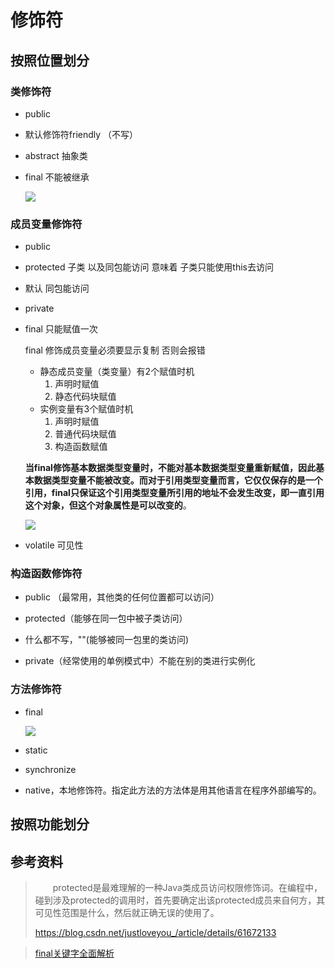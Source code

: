 # 修饰符

## 按照位置划分

### 类修饰符

* public

* 默认修饰符friendly  （不写）

* abstract 抽象类

* final 不能被继承

  ![](https://tva1.sinaimg.cn/large/007S8ZIlly1gfm7ng6i5bj312s0jqaga.jpg)

### 成员变量修饰符

* public 

* protected  子类 以及同包能访问    意味着 子类只能使用this去访问

* 默认    同包能访问

* private

* final  只能赋值一次

  final 修饰成员变量必须要显示复制 否则会报错

  * 静态成员变量（类变量）有2个赋值时机
    1. 声明时赋值
    2. 静态代码块赋值
  * 实例变量有3个赋值时机
    1. 声明时赋值
    2. 普通代码块赋值
    3. 构造函数赋值

  **当final修饰基本数据类型变量时，不能对基本数据类型变量重新赋值，因此基本数据类型变量不能被改变。而对于引用类型变量而言，它仅仅保存的是一个引用，final只保证这个引用类型变量所引用的地址不会发生改变，即一直引用这个对象，但这个对象属性是可以改变的**。

  ![](https://tva1.sinaimg.cn/large/007S8ZIlly1gfm7kk9byhj30qu070abh.jpg)

* volatile 可见性

### 构造函数修饰符

* public （最常用，其他类的任何位置都可以访问）         

* protected（能够在同一包中被子类访问）

* 什么都不写，""(能够被同一包里的类访问)

*  private（经常使用的单例模式中）不能在别的类进行实例化

### 方法修饰符

* final

  ![](https://tva1.sinaimg.cn/large/007S8ZIlly1gfm7lz2t5wj31660hqgnx.jpg)

* static
* synchronize
* native，本地修饰符。指定此方法的方法体是用其他语言在程序外部编写的。

## 按照功能划分











## 参考资料



> 　　protected是最难理解的一种Java类成员访问权限修饰词。在编程中，碰到涉及protected的调用时，首先要确定出该protected成员来自何方，其可见性范围是什么，然后就正确无误的使用了。
>
> https://blog.csdn.net/justloveyou_/article/details/61672133



> [final关键字全面解析](https://www.jianshu.com/p/1f4b0f98cbf1)